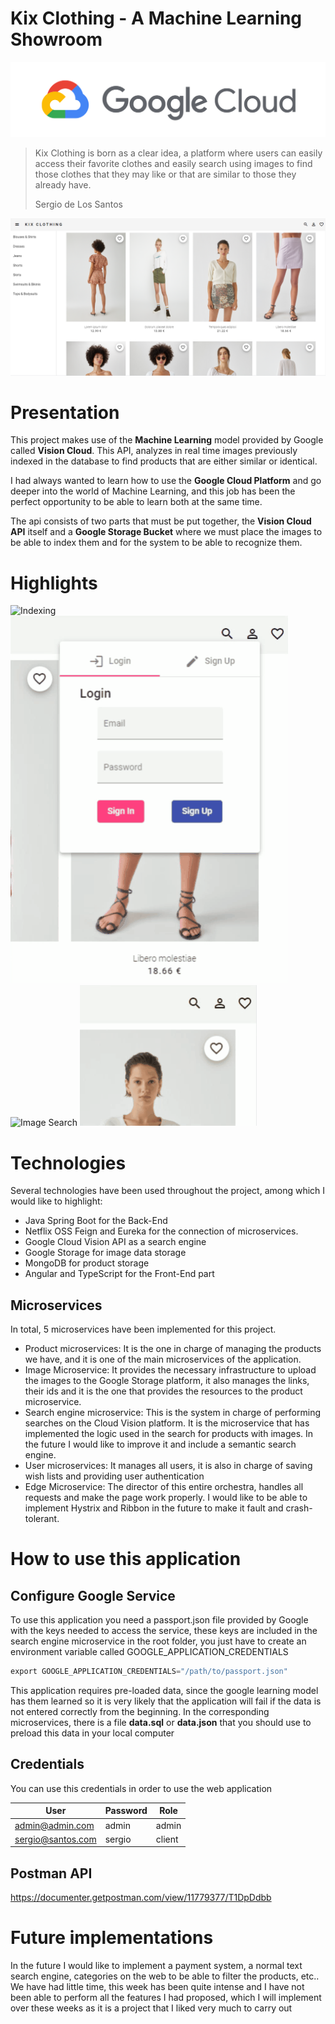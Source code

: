 # Kix Clothing - A Machine Learning Showroom

![Google Cloud](doc-images/highlights/Untitled.png)

> Kix Clothing is born as a clear idea, a platform where users can easily access their favorite clothes and easily search using images to find those clothes that they may like or that are similar to those they already have.
> 
> Sergio de Los Santos

![Web](doc-images/highlights/Untitled%201.png)

# Presentation

This project makes use of the **Machine Learning** model provided by Google called **Vision Cloud**. This API, analyzes in real time images previously indexed in the database to find products that are either similar or identical.

I had always wanted to learn how to use the **Google Cloud Platform** and go deeper into the world of Machine Learning, and this job has been the perfect opportunity to be able to learn both at the same time.

The api consists of two parts that must be put together, the **Vision Cloud API** itself and a **Google Storage Bucket** where we must place the images to be able to index them and for the system to be able to recognize them.

# Highlights
![Indexing](doc-images/highlights/product-indexing.gif)
![Login](doc-images/highlights/Login.gif)
![Image Search](doc-images/highlights/image-search.gif)
![Favorites](doc-images/highlights/favorites.gif)

# Technologies

Several technologies have been used throughout the project, among which I would like to highlight:

- Java Spring Boot for the Back-End
- Netflix OSS Feign and Eureka for the connection of microservices.
- Google Cloud Vision API as a search engine
- Google Storage for image data storage
- MongoDB for product storage
- Angular and TypeScript for the Front-End part

## Microservices

In total, 5 microservices have been implemented for this project.

- Product microservices: It is the one in charge of managing the products we have, and it is one of the main microservices of the application.
- Image Microservice: It provides the necessary infrastructure to upload the images to the Google Storage platform, it also manages the links, their ids and it is the one that provides the resources to the product microservice.
- Search engine microservice: This is the system in charge of performing searches on the Cloud Vision platform. It is the microservice that has implemented the logic used in the search for products with images. In the future I would like to improve it and include a semantic search engine.
- User microservices: It manages all users, it is also in charge of saving wish lists and providing user authentication
- Edge Microservice: The director of this entire orchestra, handles all requests and make the page work properly. I would like to be able to implement Hystrix and Ribbon in the future to make it fault and crash-tolerant.

# How to use this application

## Configure Google Service

To use this application you need a passport.json file provided by Google with the keys needed to access the service, these keys are included in the search engine microservice in the root folder, you just have to create an environment variable called GOOGLE_APPLICATION_CREDENTIALS

```java
export GOOGLE_APPLICATION_CREDENTIALS="/path/to/passport.json"
```

This application requires pre-loaded data, since the google learning model has them learned so it is very likely that the application will fail if the data is not entered correctly from the beginning.
In the corresponding microservices, there is a file **data.sql** or **data.json** that you should use to preload this data in your local computer

## Credentials
You can use this credentials in order to use the web application

| User | Password | Role
| ------------- | ------------- |--------|
| admin@admin.com  | admin  | admin
| sergio@santos.com  | sergio  | client

## Postman API
https://documenter.getpostman.com/view/11779377/T1DpDdbb


# Future implementations

In the future I would like to implement a payment system, a normal text search engine, categories on the web to be able to filter the products, etc..
We have had little time, this week has been quite intense and I have not been able to perform all the features I had proposed, which I will implement over these weeks as it is a project that I liked very much to carry out
